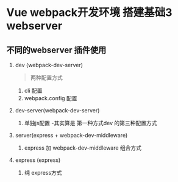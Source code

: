 # Vue webpack开发环境 搭建基础3 webserver

## 不同的webserver 插件使用
1. dev (webpack-dev-server)
    > 两种配置方式
    1. cli 配置
    2. webpack.config 配置

2. dev-server(webpack-dev-server) 
    1. 单独js配置 -其实算是 第一种方式dev 的第三种配置方式
3. server(express + webpack-dev-middleware)
    1. express 加 webpack-dev-middleware 组合方式
4. express (express)
    1. 纯 express方式